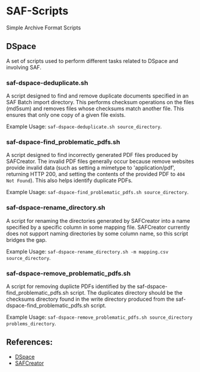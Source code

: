 # SAF-Scripts
Simple Archive Format Scripts

## DSpace
A set of scripts used to perform different tasks related to DSpace and involving SAF.

### saf-dspace-deduplicate.sh
A script designed to find and remove duplicate documents specified in an SAF Batch import directory.
This performs checksum operations on the files (md5sum) and removes files whose checksums match another file.
This ensures that only one copy of a given file exists.

Example Usage: `saf-dspace-deduplicate.sh source_directory`.

### saf-dspace-find_problematic_pdfs.sh
A script designed to find incorrectly generated PDF files produced by SAFCreator.
The invalid PDF files generally occur because remove websites provide invalid data (such as setting a mimetype to 'application/pdf', returning HTTP 200, and setting the contents of the provided PDF to `404 Not Found`).
This also helps identify duplicate PDFs.

Example Usage: `saf-dspace-find_problematic_pdfs.sh source_directory`.

### saf-dspace-rename_directory.sh
A script for renaming the directories generated by SAFCreator into a name specified by a specific column in some mapping file.
SAFCreator currently does not support naming directories by some column name, so this script bridges the gap.

Example Usage: `saf-dspace-rename_directory.sh -m mapping.csv source_directory`.

### saf-dspace-remove_problematic_pdfs.sh
A script for removing duplicte PDFs identified by the saf-dspace-find_problematic_pdfs.sh script.
The duplicates directory should be the checksums directory found in the write directory produced from the saf-dspace-find_problematic_pdfs.sh script.

Example Usage: `saf-dspace-remove_problematic_pdfs.sh source_directory problems_directory`.

## References:
- [DSpace](https://github.com/DSpace/DSpace)
- [SAFCreator](https://github.com/jcreel/SAFCreator)
